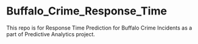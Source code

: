 # Buffalo_Crime_Response_Time
This repo is for Response Time Prediction for Buffalo Crime Incidents as a part of Predictive Analytics project.
